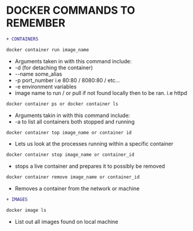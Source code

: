 # DOCKER COMMANDS TO REMEMBER

```diff
+ CONTAINERS
```

```bash
docker container run image_name
```
- Arguments taken in with this command include:
- -d (for detaching the container) 
- --name some_alias 
- -p port_number i.e 80:80 / 8080:80 / etc...
- -e environment variables
- image name to run / or pull if not found locally then to be ran. i.e httpd

```bash
docker container ps or docker container ls
```
- Arguments takin in with this command include:
- -a to list all containers both stopped and running

```bash
docker container top image_name or container id
```
- Lets us look at the processes running within a specific container

```bash
docker container stop image_name or container_id
```
- stops a live container and prepares it to possibly be removed

```bash
docker container remove image_name or container_id
```
- Removes a container from the network or machine

```diff
+ IMAGES
```

```bash
docker image ls
```
- List out all images found on local machine
